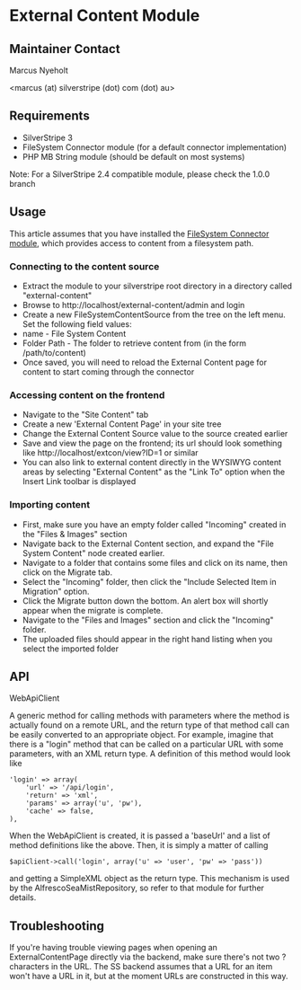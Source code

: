 # External Content Module


## Maintainer Contact

Marcus Nyeholt

<marcus (at) silverstripe (dot) com (dot) au>


## Requirements

 * SilverStripe 3
 * FileSystem Connector module (for a default connector implementation)
 * PHP MB String module (should be default on most systems)

Note: For a SilverStripe 2.4 compatible module, please check the 1.0.0 branch

## Usage

This article assumes that you have installed the [FileSystem Connector module](https://github.com/nyeholt/silverstripe-filesystem-connector), which provides access to content from a filesystem path. 

### Connecting to the content source

  * Extract the module to your silverstripe root directory in a directory called "external-content" 
  * Browse to http://localhost/external-content/admin and login
  * Create a new FileSystemContentSource from the tree on the left menu. Set the following field values:
   * name - File System Content
   * Folder Path - The folder to retrieve content from (in the form /path/to/content)
  * Once saved, you will need to reload the External Content page for content to 
start coming through the connector

### Accessing content on the frontend

  * Navigate to the "Site Content" tab
  * Create a new 'External Content Page' in your site tree
  * Change the External Content Source value to the source created earlier
  * Save and view the page on the frontend; its url should look something like http://localhost/extcon/view?ID=1 or similar
  * You can also link to external content directly in the WYSIWYG content areas by selecting "External Content" as the "Link To" option when the Insert Link toolbar is displayed

### Importing content 

  * First, make sure you have an empty folder called "Incoming" created in the "Files & Images" section
  * Navigate back to the External Content section, and expand the "File System Content" node created earlier. 
  * Navigate to a folder that contains some files and click on its name, then click on the Migrate tab.
  * Select the "Incoming" folder, then click the "Include Selected Item in Migration" option.
  * Click the Migrate button down the bottom. An alert box will shortly appear when the migrate is complete. 
  * Navigate to the "Files and Images" section and click the "Incoming" folder. 
  * The uploaded files should appear in the right hand listing when you select the imported folder

## API

WebApiClient

A generic method for calling methods with parameters where the 
method is actually found on a remote URL, and the return type of that method
call can be easily converted to an appropriate object. For example, imagine that
there is a "login" method that can be called on a particular URL with some 
parameters, with an XML return type. A definition of this method would look like

	'login' => array(
		'url' => '/api/login',
		'return' => 'xml',
		'params' => array('u', 'pw'),
		'cache' => false,
	),

When the WebApiClient is created, it is passed a 'baseUrl' and a list of method
definitions like the above. Then, it is simply a matter of calling

	$apiClient->call('login', array('u' => 'user', 'pw' => 'pass'))

and getting a SimpleXML object as the return type. This mechanism is used by
the AlfrescoSeaMistRepository, so refer to that module for further details. 


## Troubleshooting

If you're having trouble viewing pages when opening an ExternalContentPage
directly via the backend, make sure there's not two ? characters in the URL. The
SS backend assumes that a URL for an item won't have a URL in it, but at the 
moment URLs are constructed in this way. 
